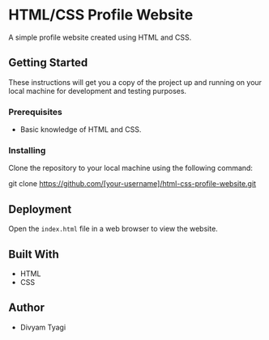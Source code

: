 # HTML/CSS Profile Website
A simple profile website created using HTML and CSS.

## Getting Started
These instructions will get you a copy of the project up and running on your local machine for development and testing purposes.

### Prerequisites
- Basic knowledge of HTML and CSS.

### Installing
Clone the repository to your local machine using the following command:

git clone https://github.com/[your-username]/html-css-profile-website.git


## Deployment
Open the `index.html` file in a web browser to view the website.

## Built With
- HTML
- CSS

## Author
- Divyam Tyagi

